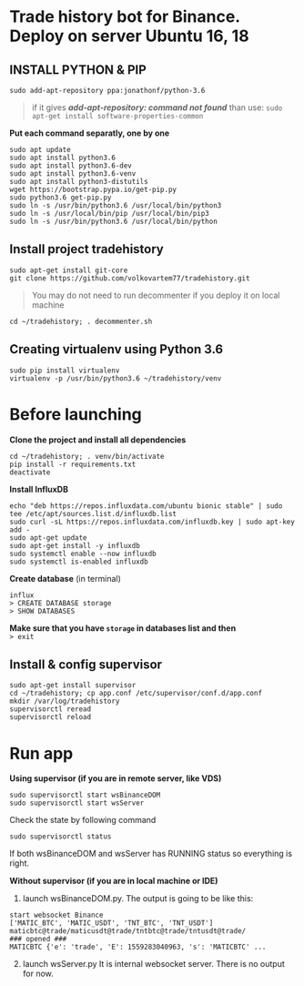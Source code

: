 # Trade history bot for Binance. Deploy on server Ubuntu 16, 18

## INSTALL PYTHON & PIP

`sudo add-apt-repository ppa:jonathonf/python-3.6`  

> if it gives  ***add-apt-repository: command not found***   than use: `sudo apt-get install software-properties-common`

**Put each command separatly, one by one**
```
sudo apt update
sudo apt install python3.6
sudo apt install python3.6-dev
sudo apt install python3.6-venv
sudo apt install python3-distutils
wget https://bootstrap.pypa.io/get-pip.py
sudo python3.6 get-pip.py
sudo ln -s /usr/bin/python3.6 /usr/local/bin/python3
sudo ln -s /usr/local/bin/pip /usr/local/bin/pip3
sudo ln -s /usr/bin/python3.6 /usr/local/bin/python
```



## Install project tradehistory

```
sudo apt-get install git-core
git clone https://github.com/volkovartem77/tradehistory.git
```
> You may do not need to run decommenter if you deploy it on local machine
```
cd ~/tradehistory; . decommenter.sh
```


## Creating virtualenv using Python 3.6

```
sudo pip install virtualenv
virtualenv -p /usr/bin/python3.6 ~/tradehistory/venv
```

# Before launching
**Clone the project and install all dependencies**
```
cd ~/tradehistory; . venv/bin/activate
pip install -r requirements.txt
deactivate
```
**Install InfluxDB**
```
echo "deb https://repos.influxdata.com/ubuntu bionic stable" | sudo tee /etc/apt/sources.list.d/influxdb.list
sudo curl -sL https://repos.influxdata.com/influxdb.key | sudo apt-key add -
sudo apt-get update
sudo apt-get install -y influxdb
sudo systemctl enable --now influxdb
sudo systemctl is-enabled influxdb
```
**Create database**
(in terminal)
```
influx
> CREATE DATABASE storage
> SHOW DATABASES
```
**Make sure that you have `storage` in databases list and then**\
```> exit```

## Install & config supervisor

```
sudo apt-get install supervisor
cd ~/tradehistory; cp app.conf /etc/supervisor/conf.d/app.conf
mkdir /var/log/tradehistory
supervisorctl reread
supervisorctl reload
```

# Run app
**Using supervisor (if you are in remote server, like VDS)**
```
sudo supervisorctl start wsBinanceDOM
sudo supervisorctl start wsServer
```
Check the state by following command
```
sudo supervisorctl status
```
If both wsBinanceDOM and wsServer has RUNNING status so everything is right.


**Without supervisor (if you are in local machine or IDE)**
1. launch wsBinanceDOM.py. 
The output is going to be like this:
```
start websocket Binance
['MATIC_BTC', 'MATIC_USDT', 'TNT_BTC', 'TNT_USDT']
maticbtc@trade/maticusdt@trade/tntbtc@trade/tntusdt@trade/
### opened ###
MATICBTC {'e': 'trade', 'E': 1559283040963, 's': 'MATICBTC' ...
```
2. launch wsServer.py
It is internal websocket server. There is no output for now.